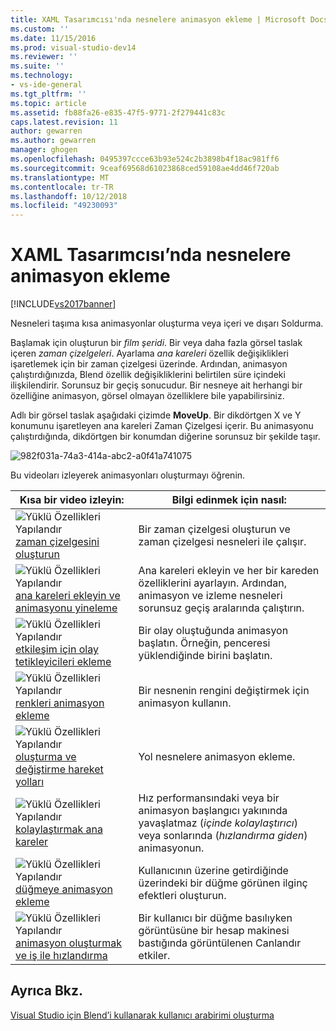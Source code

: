 ```yaml
---
title: XAML Tasarımcısı'nda nesnelere animasyon ekleme | Microsoft Docs
ms.custom: ''
ms.date: 11/15/2016
ms.prod: visual-studio-dev14
ms.reviewer: ''
ms.suite: ''
ms.technology:
- vs-ide-general
ms.tgt_pltfrm: ''
ms.topic: article
ms.assetid: fb88fa26-e835-47f5-9771-2f279441c83c
caps.latest.revision: 11
author: gewarren
ms.author: gewarren
manager: ghogen
ms.openlocfilehash: 0495397ccce63b93e524c2b3898b4f18ac981ff6
ms.sourcegitcommit: 9ceaf69568d61023868ced59108ae4dd46f720ab
ms.translationtype: MT
ms.contentlocale: tr-TR
ms.lasthandoff: 10/12/2018
ms.locfileid: "49230093"
---
```

# <a name="animate-objects-in-xaml-designer"></a>XAML Tasarımcısı’nda nesnelere animasyon ekleme
[!INCLUDE[vs2017banner](../includes/vs2017banner.md)]

Nesneleri taşıma kısa animasyonlar oluşturma veya içeri ve dışarı Soldurma.  
  
 Başlamak için oluşturun bir *film şeridi*. Bir veya daha fazla görsel taslak içeren *zaman çizelgeleri*. Ayarlama *ana kareleri* özellik değişiklikleri işaretlemek için bir zaman çizelgesi üzerinde. Ardından, animasyon çalıştırdığınızda, Blend özellik değişikliklerini belirtilen süre içindeki ilişkilendirir. Sorunsuz bir geçiş sonucudur. Bir nesneye ait herhangi bir özelliğine animasyon, görsel olmayan özelliklere bile yapabilirsiniz.  
  
 Adlı bir görsel taslak aşağıdaki çizimde **MoveUp**. Bir dikdörtgen X ve Y konumunu işaretleyen ana kareleri Zaman Çizelgesi içerir. Bu animasyonu çalıştırdığında, dikdörtgen bir konumdan diğerine sorunsuz bir şekilde taşır.  
  
 ![](../designers/media/982f031a-74a3-414a-abc2-a0f41a741075.png "982f031a-74a3-414a-abc2-a0f41a741075")  
  
 Bu videoları izleyerek animasyonları oluşturmayı öğrenin.  
  
|Kısa bir video izleyin:|Bilgi edinmek için nasıl:|  
|--------------------------|-------------------|  
|![Yüklü Özellikleri Yapılandır](../designers/media/bldadminconsoleinitialconfigicon.PNG "BldAdminConsoleInitialConfigIcon") [zaman çizelgesini oluşturun](http://www.popscreen.com/v/6A4eF/Microsoft-Expression-Blend-Creating-Timelines)|Bir zaman çizelgesi oluşturun ve zaman çizelgesi nesneleri ile çalışır.|  
|![Yüklü Özellikleri Yapılandır](../designers/media/bldadminconsoleinitialconfigicon.PNG "BldAdminConsoleInitialConfigIcon") [ana kareleri ekleyin ve animasyonu yineleme](http://www.popscreen.com/v/6A4fi/Microsoft-Expression-Blend-Adding-Keyframes-and-Repeating-an-Animation)|Ana kareleri ekleyin ve her bir kareden özelliklerini ayarlayın. Ardından, animasyon ve izleme nesneleri sorunsuz geçiş aralarında çalıştırın.|  
|![Yüklü Özellikleri Yapılandır](../designers/media/bldadminconsoleinitialconfigicon.PNG "BldAdminConsoleInitialConfigIcon") [etkileşim için olay tetikleyicileri ekleme](http://www.popscreen.com/v/6A4e4/Microsoft-Expression-Blend-Adding-Event-Triggers-for-Interactivity)|Bir olay oluştuğunda animasyon başlatın. Örneğin, penceresi yüklendiğinde birini başlatın.|  
|![Yüklü Özellikleri Yapılandır](../designers/media/bldadminconsoleinitialconfigicon.PNG "BldAdminConsoleInitialConfigIcon") [renkleri animasyon ekleme](http://www.popscreen.com/v/6A4gv/Microsoft-Expression-Blend-Animating-Colors)|Bir nesnenin rengini değiştirmek için animasyon kullanın.|  
|![Yüklü Özellikleri Yapılandır](../designers/media/bldadminconsoleinitialconfigicon.PNG "BldAdminConsoleInitialConfigIcon") [oluşturma ve değiştirme hareket yolları](http://www.popscreen.com/v/6A4fX/Microsoft-Expression-Blend-Creating-and-Modifying-Motion-Paths)|Yol nesnelere animasyon ekleme.|  
|![Yüklü Özellikleri Yapılandır](../designers/media/bldadminconsoleinitialconfigicon.PNG "BldAdminConsoleInitialConfigIcon") [kolaylaştırmak ana kareler](http://www.popscreen.com/v/6A4dM/Microsoft-Expression-Blend-Easing-Keyframes)|Hız performansındaki veya bir animasyon başlangıcı yakınında yavaşlatmaz (*içinde kolaylaştırıcı*) veya sonlarında (*hızlandırma giden*) animasyonun.|  
|![Yüklü Özellikleri Yapılandır](../designers/media/bldadminconsoleinitialconfigicon.PNG "BldAdminConsoleInitialConfigIcon") [düğmeye animasyon ekleme](http://www.popscreen.com/v/6A4fK/Microsoft-Expression-Blend-Animating-a-Button)|Kullanıcının üzerine getirdiğinde üzerindeki bir düğme görünen ilginç efektleri oluşturun.|  
|![Yüklü Özellikleri Yapılandır](../designers/media/bldadminconsoleinitialconfigicon.PNG "BldAdminConsoleInitialConfigIcon") [animasyon oluşturmak ve iş ile hızlandırma](https://www.youtube.com/watch?v=mAJXYrwxGYo)|Bir kullanıcı bir düğme basılıyken görüntüsüne bir hesap makinesi bastığında görüntülenen Canlandır etkiler.|  
  
## <a name="see-also"></a>Ayrıca Bkz.  
 [Visual Studio için Blend’i kullanarak kullanıcı arabirimi oluşturma](../designers/creating-a-ui-by-using-blend-for-visual-studio.md)



